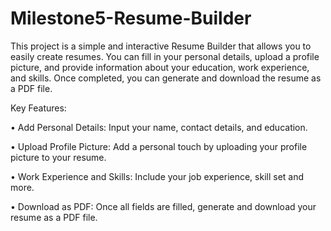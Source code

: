 # Milestone5-Resume-Builder

This project is a simple and interactive Resume Builder that allows you to easily create resumes. You can fill in your personal details, upload a profile picture, and provide information about your education, work experience, and skills. Once completed, you can generate and download the resume as a PDF file.

Key Features:

• Add Personal Details: Input your name, contact details, and education.

• Upload Profile Picture: Add a personal touch by uploading your profile picture to your resume.

• Work Experience and Skills: Include your job experience, skill set and more.

• Download as PDF: Once all fields are filled, generate and download your resume as a PDF file.
